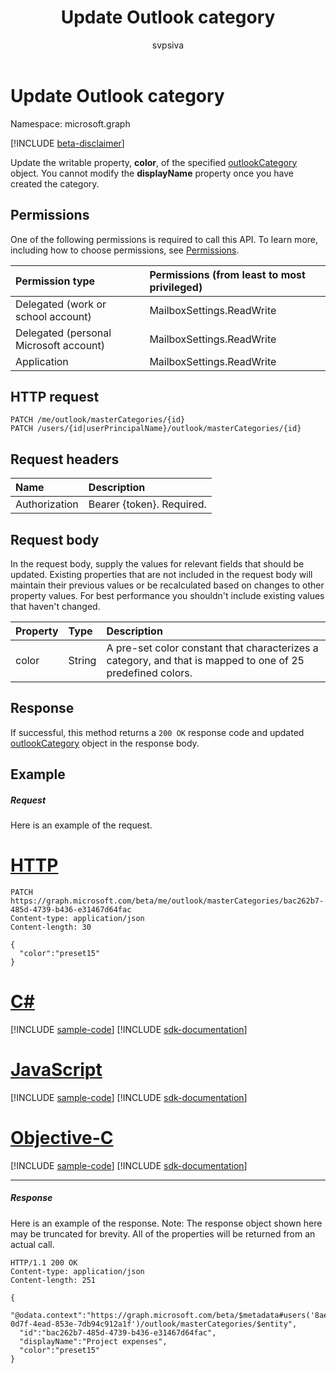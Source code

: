 ﻿---
title: "Update Outlook category"
description: "Update the writable property, **color**, of the specified outlookCategory object. You cannot modify the **displayName** property "
localization_priority: Normal
author: "svpsiva"
ms.prod: "outlook"
doc_type: apiPageType
---

# Update Outlook category

Namespace: microsoft.graph

[!INCLUDE [beta-disclaimer](../../includes/beta-disclaimer.md)]

Update the writable property, **color**, of the specified [outlookCategory](../resources/outlookcategory.md) object. You cannot modify the **displayName** property
once you have created the category.

## Permissions

One of the following permissions is required to call this API. To learn more, including how to choose permissions, see [Permissions](/graph/permissions-reference).

| Permission type                        | Permissions (from least to most privileged) |
| :------------------------------------- | :------------------------------------------ |
| Delegated (work or school account)     | MailboxSettings.ReadWrite                   |
| Delegated (personal Microsoft account) | MailboxSettings.ReadWrite                   |
| Application                            | MailboxSettings.ReadWrite                   |

## HTTP request

<!-- { "blockType": "ignored" } -->

```http
PATCH /me/outlook/masterCategories/{id}
PATCH /users/{id|userPrincipalName}/outlook/masterCategories/{id}
```

## Request headers

| Name          | Description               |
| :------------ | :------------------------ |
| Authorization | Bearer {token}. Required. |

## Request body

In the request body, supply the values for relevant fields that should be updated. Existing properties that are not included in the request body
will maintain their previous values or be recalculated based on changes to other property values. For best performance you shouldn't include existing values that haven't changed.

| Property | Type   | Description                                                                                                |
| :------- | :----- | :--------------------------------------------------------------------------------------------------------- |
| color    | String | A pre-set color constant that characterizes a category, and that is mapped to one of 25 predefined colors. |

## Response

If successful, this method returns a `200 OK` response code and updated [outlookCategory](../resources/outlookcategory.md) object in the response body.

## Example

##### Request

Here is an example of the request.

# [HTTP](#tab/http)

<!-- {
  "blockType": "request",
  "name": "update_outlookcategory"
}-->

```http
PATCH https://graph.microsoft.com/beta/me/outlook/masterCategories/bac262b7-485d-4739-b436-e31467d64fac
Content-type: application/json
Content-length: 30

{
  "color":"preset15"
}
```

# [C#](#tab/csharp)

[!INCLUDE [sample-code](../includes/snippets/csharp/update-outlookcategory-csharp-snippets.md)]
[!INCLUDE [sdk-documentation](../includes/snippets/snippets-sdk-documentation-link.md)]

# [JavaScript](#tab/javascript)

[!INCLUDE [sample-code](../includes/snippets/javascript/update-outlookcategory-javascript-snippets.md)]
[!INCLUDE [sdk-documentation](../includes/snippets/snippets-sdk-documentation-link.md)]

# [Objective-C](#tab/objc)

[!INCLUDE [sample-code](../includes/snippets/objc/update-outlookcategory-objc-snippets.md)]
[!INCLUDE [sdk-documentation](../includes/snippets/snippets-sdk-documentation-link.md)]

---

##### Response

Here is an example of the response. Note: The response object shown here may be truncated for brevity. All of the properties will be returned from an actual call.

<!-- {
  "blockType": "response",
  "truncated": true,
  "@odata.type": "microsoft.graph.outlookCategory"
} -->

```http
HTTP/1.1 200 OK
Content-type: application/json
Content-length: 251

{
  "@odata.context":"https://graph.microsoft.com/beta/$metadata#users('8ae6f565-0d7f-4ead-853e-7db94c912a1f')/outlook/masterCategories/$entity",
  "id":"bac262b7-485d-4739-b436-e31467d64fac",
  "displayName":"Project expenses",
  "color":"preset15"
}
```

<!-- uuid: 8fcb5dbc-d5aa-4681-8e31-b001d5168d79
2015-10-25 14:57:30 UTC -->

<!--
{
  "type": "#page.annotation",
  "description": "Update outlookCategory",
  "keywords": "",
  "section": "documentation",
  "tocPath": "",
  "suppressions": [
  ]
}
-->
